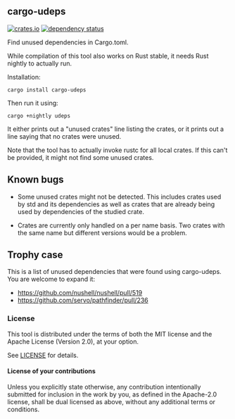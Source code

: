 ## cargo-udeps


[![crates.io](https://img.shields.io/crates/v/cargo-udeps.svg)](https://crates.io/crates/cargo-udeps)
[![dependency status](https://deps.rs/repo/github/est31/cargo-udeps/status.svg)](https://deps.rs/repo/github/est31/cargo-udeps)

Find unused dependencies in Cargo.toml.

While compilation of this tool also works on Rust stable,
it needs Rust nightly to actually run.

Installation:

```
cargo install cargo-udeps
```

Then run it using:

```
cargo +nightly udeps
```

It either prints out a "unused crates" line listing the crates,
or it prints out a line saying that no crates were unused.

Note that the tool has to actually invoke rustc for all local crates.
If this can't be provided, it might not find some unused crates.

## Known bugs

* Some unused crates might not be detected.
  This includes crates used by std and its dependencies as well as crates that
  are already being used by dependencies of the studied crate.

* Crates are currently only handled on a per name basis.
  Two crates with the same name but different versions would be a problem.

## Trophy case

This is a list of unused dependencies that were found using cargo-udeps.
You are welcome to expand it:

* https://github.com/nushell/nushell/pull/519
* https://github.com/servo/pathfinder/pull/236

### License
[license]: #license

This tool is distributed under the terms of both the MIT license
and the Apache License (Version 2.0), at your option.

See [LICENSE](LICENSE) for details.

#### License of your contributions

Unless you explicitly state otherwise, any contribution intentionally submitted for
inclusion in the work by you, as defined in the Apache-2.0 license,
shall be dual licensed as above, without any additional terms or conditions.
